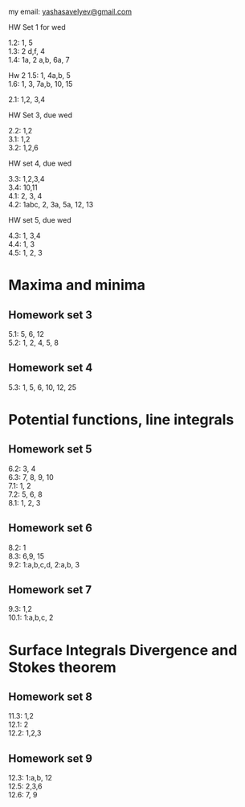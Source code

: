my email: yashasavelyev@gmail.com

HW Set 1 for wed

1.2: 1, 5  
1.3: 2 d,f, 4  
1.4: 1a, 2 a,b, 6a, 7  

Hw 2
1.5: 1, 4a,b, 5  
1.6: 1, 3, 7a,b, 10, 15  
<!-- 1.7: 1, 6 -->
2.1: 1,2, 3,4  

<!-- 5a,b, 7, 8, 9, 13   -->
<!--  -->
HW Set 3, due wed  
<!--  -->

2.2: 1,2    
3.1: 1,2  
3.2: 1,2,6  

HW set 4, due wed  
<!-- , 13, 15   -->
3.3: 1,2,3,4  
3.4: 10,11   
4.1: 2, 3, 4     
4.2: 1abc, 2, 3a, 5a, 12, 13  

HW set 5, due wed   

4.3: 1,  3,4  
4.4:  1, 3  
4.5: 1, 2, 3  



<h1 id="maxima-and-minima" class="unnumbered">Maxima and minima</h1>
<h2 id="homework-set-3" class="unnumbered">Homework set 3</h2>
<p>5.1: 5, 6, 12<br />
5.2: 1, 2, 4, 5, 8<br />
</p>
<h2 id="homework-set-4" class="unnumbered">Homework set 4</h2>
<p>5.3: 1, 5, 6, 10, 12, 25<br />
</p>
<h1 id="potential-functions-line-integrals" class="unnumbered">Potential functions, line integrals</h1>
<h2 id="homework-set-5" class="unnumbered">Homework set 5</h2>
<p>6.2: 3, 4<br />
6.3: 7, 8, 9, 10<br />
7.1: 1, 2<br />
7.2: 5, 6, 8<br />
8.1: 1, 2, 3<br />
</p>
<h2 id="homework-set-6" class="unnumbered">Homework set 6</h2>
<p>8.2: 1<br />
8.3: 6,9, 15<br />
9.2: 1:a,b,c,d, 2:a,b, 3<br />
</p>
<h2 id="homework-set-7" class="unnumbered">Homework set 7</h2>
<p>9.3: 1,2<br />
10.1: 1:a,b,c, 2<br />
</p>
<h1 id="surface-integrals-divergence-and-stokes-theorem">Surface Integrals Divergence and Stokes theorem</h1>
<h2 id="homework-set-8" class="unnumbered">Homework set 8</h2>
<p>11.3: 1,2<br />
12.1: 2<br />
12.2: 1,2,3<br />
</p>
<h2 id="homework-set-9" class="unnumbered">Homework set 9</h2>
<p>12.3: 1:a,b, 12<br />
12.5: 2,3,6<br />
12.6: 7, 9<br />
</p>

